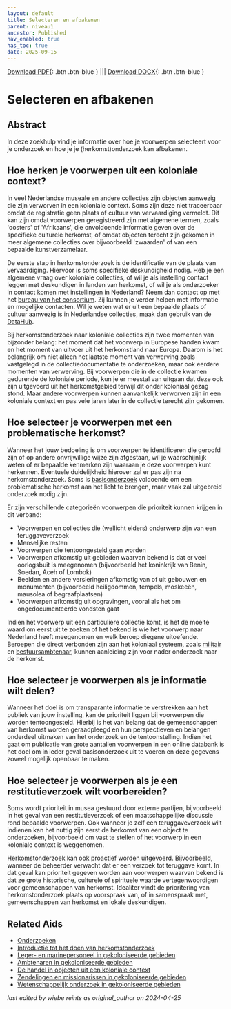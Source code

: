 ```yaml
---
layout: default
title: Selecteren en afbakenen
parent: niveau1
ancestor: Published
nav_enabled: true
has_toc: true
date: 2025-09-15
--- 
```



[Download PDF](https://raw.githubusercontent.com/colonial-heritage/research-guides-dev/refs/heads/main/EXPORTS/published/PDF/niveau1/Dutch/SelectAndDelineate.pdf){: .btn .btn-blue } |||    [Download DOCX](https://raw.githubusercontent.com/colonial-heritage/research-guides-dev/refs/heads/main/EXPORTS/published/DOCX/niveau1/Dutch/SelectAndDelineate.docx){: .btn .btn-blue }


# Selecteren en afbakenen


## Abstract

In deze zoekhulp vind je informatie over hoe je voorwerpen selecteert voor je onderzoek en hoe je je (herkomst)onderzoek kan afbakenen.

## Hoe herken je voorwerpen uit een koloniale context?

In veel Nederlandse museale en andere collecties zijn objecten aanwezig die zijn verworven in een koloniale context. Soms zijn deze niet traceerbaar omdat de registratie geen plaats of cultuur van vervaardiging vermeldt. Dit kan zijn omdat voorwerpen geregistreerd zijn met algemene termen, zoals 'oosters' of 'Afrikaans', die onvoldoende informatie geven over de specifieke culturele herkomst, of omdat objecten terecht zijn gekomen in meer algemene collecties over bijvoorbeeld 'zwaarden' of van een bepaalde kunstverzamelaar.

De eerste stap in herkomstonderzoek is de identificatie van de plaats van vervaardiging. Hiervoor is soms specifieke deskundigheid nodig. Heb je een algemene vraag over koloniale collecties, of wil je als instelling contact leggen met deskundigen in landen van herkomst, of wil je als onderzoeker in contact komen met instellingen in Nederland? Neem dan contact op met het [bureau van het consortium](https://www.colonialcollections.nl/index.php/contact/). Zij kunnen je verder helpen met informatie en mogelijke contacten. Wil je weten wat er uit een bepaalde plaats of cultuur aanwezig is in Nederlandse collecties, maak dan gebruik van de [DataHub](https://app.colonialcollections.nl/).

Bij herkomstonderzoek naar koloniale collecties zijn twee momenten van bijzonder belang: het moment dat het voorwerp in Europese handen kwam en het moment van uitvoer uit het herkomstland naar Europa. Daarom is het belangrijk om niet alleen het laatste moment van verwerving zoals vastgelegd in de collectiedocumentatie te onderzoeken, maar ook eerdere momenten van verwerving. Bij voorwerpen die in de collectie kwamen gedurende de koloniale periode, kun je er meestal van uitgaan dat deze ook zijn uitgevoerd uit het herkomstgebied terwijl dit onder koloniaal gezag stond. Maar andere voorwerpen kunnen aanvankelijk verworven zijn in een koloniale context en pas vele jaren later in de collectie terecht zijn gekomen. 

## Hoe selecteer je voorwerpen met een problematische herkomst?

Wanneer het jouw bedoeling is om voorwerpen te identificeren die geroofd zijn of op andere onvrijwillige wijze zijn afgestaan, wil je waarschijnlijk weten of er bepaalde kenmerken zijn waaraan je deze voorwerpen kunt herkennen. Eventuele duidelijkheid hierover zal er pas zijn na herkomstonderzoek. Soms is [basisonderzoek](https://app.colonialcollections.nl/nl/research-aids/https%3A%2F%2Fn2t%252Enet%2Fark%3A%2F27023%2Fd2741eb61e9f4b63fa0d750159b2503d) voldoende om een problematische herkomst aan het licht te brengen, maar vaak zal uitgebreid onderzoek nodig zijn. 

Er zijn verschillende categorieën voorwerpen die prioriteit kunnen krijgen in dit verband:
- Voorwerpen en collecties die (wellicht elders) onderwerp zijn van een teruggaveverzoek 
- Menselijke resten 
- Voorwerpen die tentoongesteld gaan worden 
- Voorwerpen afkomstig uit gebieden waarvan bekend is dat er veel oorlogsbuit is meegenomen (bijvoorbeeld het koninkrijk van Benin, Soedan, Aceh of Lombok)
- Beelden en andere versieringen afkomstig van of uit gebouwen en monumenten (bijvoorbeeld heiligdommen, tempels, moskeeën, mausolea of begraafplaatsen)
- Voorwerpen afkomstig uit opgravingen, vooral als het om ongedocumenteerde vondsten gaat

Indien het voorwerp uit een particuliere collectie komt, is het de moeite waard om eerst uit te zoeken of het bekend is wie het voorwerp naar Nederland heeft meegenomen en welk beroep diegene uitoefende. Beroepen die direct verbonden zijn aan het koloniaal systeem, zoals [militair](https://app.colonialcollections.nl/nl/research-aids/https%3A%2F%2Fn2t%252Enet%2Fark%3A%2F27023%2F0ceff3da7d6bba371bb16767a65b619e) en [bestuursambtenaar](https://app.colonialcollections.nl/nl/research-aids/https%3A%2F%2Fn2t%252Enet%2Fark%3A%2F27023%2F4f29663e147ee9c1ee7a9eb3019fca18), kunnen aanleiding zijn voor nader onderzoek naar de herkomst.

## Hoe selecteer je voorwerpen als je informatie wilt delen?

Wanneer het doel is om transparante informatie te verstrekken aan het publiek van jouw instelling, kan de prioriteit liggen bij voorwerpen die worden tentoongesteld. Hierbij is het van belang dat de gemeenschappen van herkomst worden geraadpleegd en hun perspectieven en belangen onderdeel uitmaken van het onderzoek en de tentoonstelling. Indien het gaat om publicatie van grote aantallen voorwerpen in een online databank is het doel om in ieder geval basisonderzoek uit te voeren en deze gegevens zoveel mogelijk openbaar te maken.

## Hoe selecteer je voorwerpen als je een restitutieverzoek wilt voorbereiden?

Soms wordt prioriteit in musea gestuurd door externe partijen, bijvoorbeeld in het geval van een restitutieverzoek of een maatschappelijke discussie rond bepaalde voorwerpen. Ook wanneer je zelf een teruggaveverzoek wilt indienen kan het nuttig zijn eerst de herkomst van een object te onderzoeken, bijvoorbeeld om vast te stellen of het voorwerp in een koloniale context is weggenomen. 

Herkomstonderzoek kan ook proactief worden uitgevoerd. Bijvoorbeeld, wanneer de beheerder verwacht dat er een verzoek tot teruggave komt. In dat geval kan prioriteit gegeven worden aan voorwerpen waarvan bekend is dat ze grote historische, culturele of spirituele waarde vertegenwoordigen voor gemeenschappen van herkomst. Idealiter vindt de prioritering van herkomstonderzoek plaats op voorspraak van, of in samenspraak met, gemeenschappen van herkomst en lokale deskundigen.

## Related Aids

 - [Onderzoeken](niveau1/Dutch/DoingResearch_20240425.yml)  
 - [Introductie tot het doen van herkomstonderzoek](niveau1/Dutch/Introduction_20250120.yml)  
 - [Leger- en marinepersoneel in gekoloniseerde gebieden](niveau2/Dutch/MilitaryAndNavy_20240326.yml)  
 - [Ambtenaren in gekoloniseerde gebieden](niveau2/Dutch/CivilServants_20240320.yml)  
 - [De handel in objecten uit een koloniale context](niveau2/Dutch/Trade_20240326.yml)  
 - [Zendelingen en missionarissen in gekoloniseerde gebieden](niveau2/Dutch/ChristianMission_20240326.yml)  
 - [Wetenschappelijk onderzoek in gekoloniseerde gebieden](niveau2/Dutch/Science_20240814.yml)  



_last edited by wiebe reints as original_author on 2024-04-25_
        